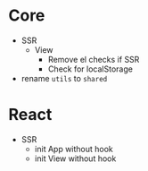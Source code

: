 # Core

- SSR
  - View
    - Remove el checks if SSR
    - Check for localStorage
- rename `utils` to `shared`

# React

- SSR
  - init App without hook
  - init View without hook
